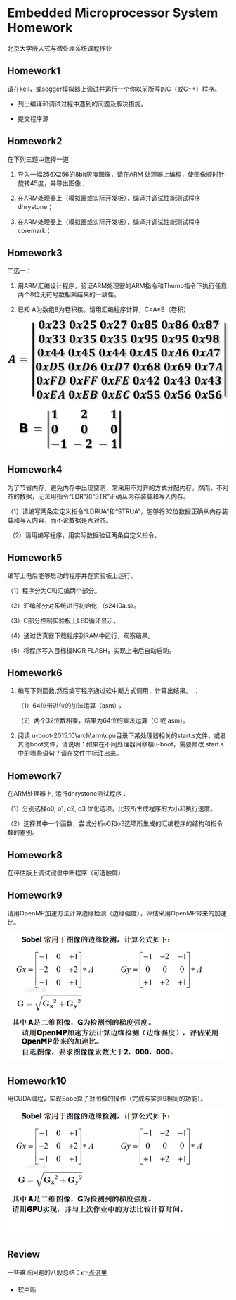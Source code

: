 # Embedded Microprocessor System Homework

北京大学嵌入式与微处理系统课程作业

## Homework1

请在keil，或segger模拟器上调试并运行一个你以前所写的C（或C++）程序。

- 列出编译和调试过程中遇到的问题及解决措施。

- 提交程序源

## Homework2

在下列三题中选择一道：

1. 导入一幅256X256的8bit灰度图像，请在ARM 处理器上编程，使图像顺时针旋转45度，并导出图像；

2. 在ARM处理器上（模拟器或实际开发板），编译并调试性能测试程序dhrystone；

3. 在ARM处理器上（模拟器或实际开发板），编译并调试性能测试程序coremark；

## Homework3

二选一：

1. 用ARM汇编设计程序，验证ARM处理器的ARM指令和Thumb指令下执行任意两个8位无符号数相乘结果的一致性。

2. 已知 A为数组B为卷积核。请用汇编程序计算，C=A*B（卷积）

![](./Image/homework3.png)

## Homework4

为了节省内存，避免内存中出现空洞，常采用不对齐的方式分配内存。然而，不对齐的数据，无法用指令“LDR”和“STR”正确从内存装载和写入内存。

​    （1）请编写两条宏定义指令“LDRUA”和“STRUA”，能够将32位数据正确从内存装载和写入内容，而不论数据是否对齐。

​    （2）请用编写程序，用实际数据验证两条自定义指令。

## Homework5

编写上电后能够启动的程序并在实验板上运行。

（1）程序分为C和汇编两个部分。

（2）汇编部分对系统进行初始化 （s2410a.s）。

（3）C部分控制实验板上LED循环显示。

（4）通过仿真器下载程序到RAM中运行，观察结果。

（5）将程序写入目标板NOR FLASH，实现上电后自动启动。

## Homework6

1. 编写下列函数,然后编写程序通过软中断方式调用，计算出结果。 ：

 	（1）64位带进位的加法运算（asm）；
 	
 	（2）两个32位数相乘，结果为64位的乘法运算（C 或 asm）。

2. 阅读 u-boot-2015.10\arch\arm\cpu目录下某处理器相关的start.s文件，或者其他boot文件，请说明：如果在不同处理器间移植u-boot，需要修改 start.s中的哪些语句？请在文件中标注出来。

## Homework7

在ARM处理器上, 运行dhrystone测试程序：

（1）分别选择o0, o1, o2, o3 优化选项，比较所生成程序的大小和执行速度。

（2）选择其中一个函数，尝试分析o0和o3选项所生成的汇编程序的结构和指令数的差别。

## Homework8

在评估版上调试键盘中断程序（可选触屏）

## Homework9

请用OpenMP加速方法计算边缘检测（边缘强度），评估采用OpenMP带来的加速比。

![](./Image/homework9.png)

## Homework10

用CUDA编程，实现Sobe算子对图像的操作（完成与实验9相同的功能）。

![](Image/homework10)

## Review

一些难点问题的八股总结：👉[点这里](./Review)

- 软中断
